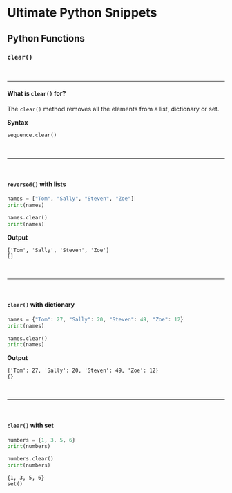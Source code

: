 # Ultimate Python Snippets
## Python Functions
### `clear()`


<br>

-----


#### What is `clear()` for?

The `clear()` method removes all the elements from a list, dictionary or set.


**Syntax**

```python
sequence.clear()
```


<br>

---

<br>

#### `reversed()` with lists


```python
names = ["Tom", "Sally", "Steven", "Zoe"]
print(names)

names.clear()
print(names)

```

**Output**

```
['Tom', 'Sally', 'Steven', 'Zoe']
[]
```


<br>

---

<br>

#### `clear()` with dictionary



```python
names = {"Tom": 27, "Sally": 20, "Steven": 49, "Zoe": 12}
print(names)

names.clear()
print(names)
```

**Output**

```
{'Tom': 27, 'Sally': 20, 'Steven': 49, 'Zoe': 12}
{}
```

<br>

--------

<br>

#### `clear()` with set


```python
numbers = {1, 3, 5, 6}
print(numbers)

numbers.clear()
print(numbers)
```

```
{1, 3, 5, 6}
set()
```
